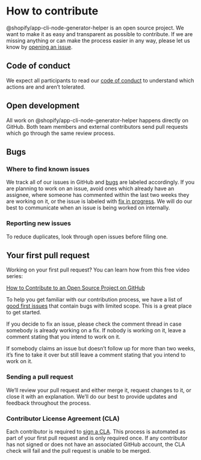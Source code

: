 # How to contribute

@shopify/app-cli-node-generator-helper is an open source project. We want to make it as easy and transparent as possible to contribute. If we are missing anything or can make the process easier in any way, please let us know by [opening an issue](https://github.com/Shopify/app-cli-node-generator-helper/issues/new).

## Code of conduct

We expect all participants to read our [code of conduct](https://github.com/Shopify/app-cli-node-generator-helper/.github/CODE_OF_CONDUCT.md) to understand which actions are and aren’t tolerated.

## Open development

All work on @shopify/app-cli-node-generator-helper happens directly on GitHub. Both team members and external contributors send pull requests which go through the same review process.

## Bugs

### Where to find known issues

We track all of our issues in GitHub and [bugs](https://github.com/Shopify/app-cli-node-generator-helper/labels/Bug) are labeled accordingly. If you are planning to work on an issue, avoid ones which already have an assignee, where someone has commented within the last two weeks they are working on it, or the issue is labeled with [fix in progress](https://github.com/Shopify/app-cli-node-generator-helper/labels/fix%20in%20progress). We will do our best to communicate when an issue is being worked on internally.

### Reporting new issues

To reduce duplicates, look through open issues before filing one.

## Your first pull request

Working on your first pull request? You can learn how from this free video series:

[How to Contribute to an Open Source Project on GitHub](https://egghead.io/series/how-to-contribute-to-an-open-source-project-on-github)

To help you get familiar with our contribution process, we have a list of [good first issues](https://github.com/Shopify/app-cli-node-generator-helper/labels/good%20first%20issue) that contain bugs with limited scope. This is a great place to get started.

If you decide to fix an issue, please check the comment thread in case somebody is already working on a fix. If nobody is working on it, leave a comment stating that you intend to work on it.

If somebody claims an issue but doesn’t follow up for more than two weeks, it’s fine to take it over but still leave a comment stating that you intend to work on it.

### Sending a pull request

We’ll review your pull request and either merge it, request changes to it, or close it with an explanation. We’ll do our best to provide updates and feedback throughout the process.

### Contributor License Agreement (CLA)

Each contributor is required to [sign a CLA](https://cla.shopify.com/). This process is automated as part of your first pull request and is only required once. If any contributor has not signed or does not have an associated GitHub account, the CLA check will fail and the pull request is unable to be merged.